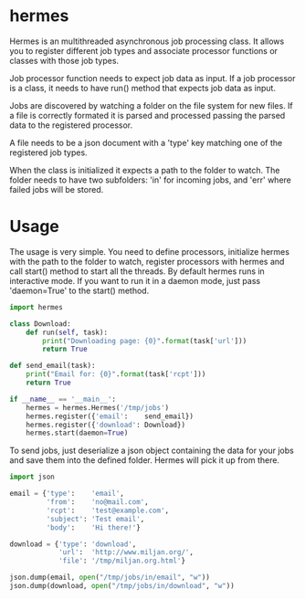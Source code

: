 hermes
======

Hermes is an multithreaded asynchronous job processing class. It allows you to register different job types and associate processor functions or classes with those job types.

Job processor function needs to expect job data as input. If a job processor is a class, it needs to have run() method that expects job data as input.

Jobs are discovered by watching a folder on the file system for new files. If a file is correctly formated it is parsed and processed passing the parsed data to the registered processor.

A file needs to be a json document with a 'type' key matching one of the registered job types.

When the class is initialized it expects a path to the folder to watch. The folder needs to have two subfolders: 'in' for incoming jobs, and 'err' where failed jobs will be stored.

Usage
======

The usage is very simple. You need to define processors, initialize hermes with the path to the folder to watch, register processors with hermes and call start() method to start all the threads. By default hermes runs in interactive mode. If you want to run it in a daemon mode, just pass 'daemon=True' to the start() method.

```python
import hermes

class Download:
    def run(self, task):
        print("Downloading page: {0}".format(task['url']))
        return True

def send_email(task):
    print("Email for: {0}".format(task['rcpt']))
    return True

if __name__ == '__main__':
    hermes = hermes.Hermes('/tmp/jobs')
    hermes.register({'email':    send_email})
    hermes.register({'download': Download})
    hermes.start(daemon=True)
```

To send jobs, just deserialize a json object containing the data for your jobs and save them into the defined folder. Hermes will pick it up from there.

```python
import json

email = {'type':    'email',
         'from':    'no@mail.com',
         'rcpt':    'test@example.com',
         'subject': 'Test email',
         'body':    'Hi there!'}

download = {'type': 'download',
            'url':  'http://www.miljan.org/',
            'file': '/tmp/miljan.org.html'}

json.dump(email, open("/tmp/jobs/in/email", "w"))
json.dump(download, open("/tmp/jobs/in/download", "w"))
```
